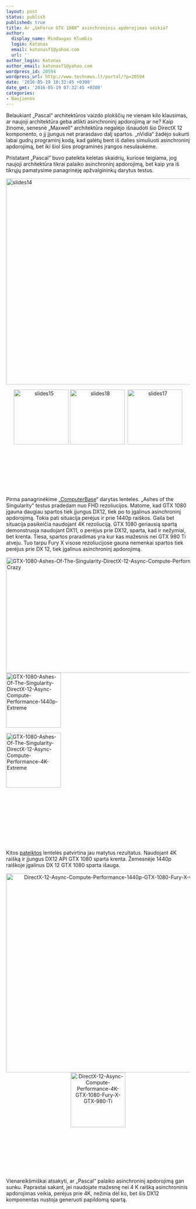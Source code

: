 ```yaml
---
layout: post
status: publish
published: true
title: Ar „GeForce GTX 1080“ asinchroninis apdorojimas veikia?
author:
  display_name: Mindaugas Klumbis
  login: Katonas
  email: katonasf1@yahoo.com
  url: ''
author_login: Katonas
author_email: katonasf1@yahoo.com
wordpress_id: 20594
wordpress_url: http://www.technews.lt/portal/?p=20594
date: '2016-05-19 10:32:45 +0300'
date_gmt: '2016-05-19 07:32:45 +0300'
categories:
- Naujienos
---
```

<p>Belaukiant „Pascal“ architektūros vaizdo plokščių ne vienam kilo klausimas, ar naujoji architektūra geba atlikti asinchroninį apdorojimą ar ne? Kaip žinome, senesnė „Maxwell“ architektūra negalėjo išnaudoti šio DirectX 12 komponento, o jį įjungus net prarasdavo dalį spartos. „nVidia“ žadėjo sukurti labai gudrų programinį kodą, kad galėtų bent iš dalies simuliuoti asinchroninį apdorojimą, bet iki šiol šios programinės įrangos nesulaukėme.</p>
<p>Pristatant „Pascal“ buvo pateikta keletas skaidrių, kuriose teigiama, jog naujoji architektūra tikrai palaiko asinchroninį apdorojimą, bet kaip yra iš tikrųjų pamatysime panagrinėję apžvalgininkų darytus testus.</p>
<p><a href="http://www.technews.lt/portal/wp-content/uploads/2016/05/slides14.jpg"><img class="aligncenter wp-image-20602" src="http://www.technews.lt/portal/wp-content/uploads/2016/05/slides14-800x450.jpg" alt="slides14" width="1000" height="563" /></a></p>
<p style="text-align: center;"><a href="http://www.technews.lt/portal/wp-content/uploads/2016/05/slides15.jpg"><img class="alignleft wp-image-20600 size-thumbnail" src="http://www.technews.lt/portal/wp-content/uploads/2016/05/slides15-150x150.jpg" alt="slides15" width="150" height="150" /></a> <a href="http://www.technews.lt/portal/wp-content/uploads/2016/05/slides18.jpg"><img class="alignleft wp-image-20601 size-thumbnail" src="http://www.technews.lt/portal/wp-content/uploads/2016/05/slides18-150x150.jpg" alt="slides18" width="150" height="150" /></a>  <a href="http://www.technews.lt/portal/wp-content/uploads/2016/05/slides17.jpg"><img class="wp-image-20603 size-thumbnail alignleft" src="http://www.technews.lt/portal/wp-content/uploads/2016/05/slides17-150x150.jpg" alt="slides17" width="150" height="150" /></a></p>
<p>&nbsp;</p>
<p>&nbsp;</p>
<p>&nbsp;</p>
<p>&nbsp;</p>
<p>Pirma panagrinėkime „<a href="http://www.computerbase.de/2016-05/geforce-gtx-1080-test/11/#abschnitt_pascal_profitiert_tatsaechlich_von_async_compute">ComputerBase</a>“ darytas lenteles. „Ashes of the Singularity“ testus pradedam nuo FHD rezoliucijos. Matome, kad GTX 1080 įgauna daugiau spartos tiek įjungus DX12, tiek po to įgalinus asinchroninį apdorojimą. Tokia pati situacija perėjus ir prie 1440p raiškos. Gaila bet situacija pasikeičia naudojant 4K rezoliuciją. GTX 1080 geriausią spartą demonstruoja naudojant DX11, o perėjus prie DX12, sparta, kad ir nežymiai, bet krenta. Tiesa, spartos praradimas yra kur kas mažesnis nei GTX 980 Ti atveju. Tuo tarpu Fury X visose rezoliucijose gauna nemenkai spartos tiek perėjus prie DX 12, tiek įgalinus asinchroninį apdorojimą.</p>
<p><a href="http://www.technews.lt/portal/wp-content/uploads/2016/05/GTX-1080-Ashes-Of-The-Singularity-DirectX-12-Async-Compute-Performance-1080p-Crazy.jpg"><img class="aligncenter wp-image-20598" src="http://www.technews.lt/portal/wp-content/uploads/2016/05/GTX-1080-Ashes-Of-The-Singularity-DirectX-12-Async-Compute-Performance-1080p-Crazy.jpg" alt="GTX-1080-Ashes-Of-The-Singularity-DirectX-12-Async-Compute-Performance-1080p-Crazy" width="630" height="316" /></a><a href="http://www.technews.lt/portal/wp-content/uploads/2016/05/GTX-1080-Ashes-Of-The-Singularity-DirectX-12-Async-Compute-Performance-1440p-Extreme.jpg"><img class="wp-image-20597 size-thumbnail alignleft" src="http://www.technews.lt/portal/wp-content/uploads/2016/05/GTX-1080-Ashes-Of-The-Singularity-DirectX-12-Async-Compute-Performance-1440p-Extreme-150x150.jpg" alt="GTX-1080-Ashes-Of-The-Singularity-DirectX-12-Async-Compute-Performance-1440p-Extreme" width="150" height="150" /></a></p>
<p><a href="http://www.technews.lt/portal/wp-content/uploads/2016/05/GTX-1080-Ashes-Of-The-Singularity-DirectX-12-Async-Compute-Performance-4K-Extreme.jpg"><img class="wp-image-20599 size-thumbnail alignleft" src="http://www.technews.lt/portal/wp-content/uploads/2016/05/GTX-1080-Ashes-Of-The-Singularity-DirectX-12-Async-Compute-Performance-4K-Extreme-150x150.jpg" alt="GTX-1080-Ashes-Of-The-Singularity-DirectX-12-Async-Compute-Performance-4K-Extreme" width="150" height="150" /></a></p>
<p>&nbsp;</p>
<p>&nbsp;</p>
<p>&nbsp;</p>
<p>&nbsp;</p>
<p>&nbsp;</p>
<p>Kitos <a href="http://wccftech.com/nvidia-gtx-1080-async-compute-detailed/">pateiktos</a> lentelės patvirtina jau matytus rezultatus. Naudojant 4K raišką ir įjungus DX12 API GTX 1080 sparta krenta. Žemesnėje 1440p raiškoje įgalinus DX 12 GTX 1080 sparta išauga.</p>
<p style="text-align: center;"><a href="http://www.technews.lt/portal/wp-content/uploads/2016/05/DirectX-12-Async-Compute-Performance-1440p-GTX-1080-Fury-X-GTX-980-Ti.png"><img class="aligncenter wp-image-20595 size-full" src="http://www.technews.lt/portal/wp-content/uploads/2016/05/DirectX-12-Async-Compute-Performance-1440p-GTX-1080-Fury-X-GTX-980-Ti.png" alt="DirectX-12-Async-Compute-Performance-1440p-GTX-1080-Fury-X-GTX-980-Ti" width="614" height="544" /></a><a href="http://www.technews.lt/portal/wp-content/uploads/2016/05/DirectX-12-Async-Compute-Performance-4K-GTX-1080-Fury-X-GTX-980-Ti.png"><img class="alignleft wp-image-20596 size-thumbnail" src="http://www.technews.lt/portal/wp-content/uploads/2016/05/DirectX-12-Async-Compute-Performance-4K-GTX-1080-Fury-X-GTX-980-Ti-150x150.png" alt="DirectX-12-Async-Compute-Performance-4K-GTX-1080-Fury-X-GTX-980-Ti" width="150" height="150" /></a></p>
<p>&nbsp;</p>
<p>&nbsp;</p>
<p>&nbsp;</p>
<p>&nbsp;</p>
<p>Vienareikšmiškai atsakyti, ar „Pascal“ palaiko asinchroninį apdorojimą gan sunku. Paprastai sakant, jei naudojate mažesnę nei 4 K raišką asinchroninis apdorojimas veikia, perėjus prie 4K, nežinia dėl ko, bet šis DX12 komponentas nustoja generuoti papildomą spartą.</p>
<p>&nbsp;</p>
